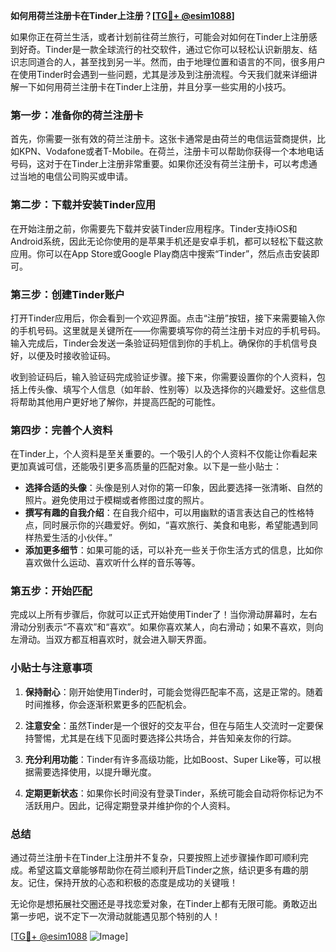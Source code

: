 **如何用荷兰注册卡在Tinder上注册？[[TG💪+ @esim1088](https://t.me/s/esim1088)]**

如果你正在荷兰生活，或者计划前往荷兰旅行，可能会对如何在Tinder上注册感到好奇。Tinder是一款全球流行的社交软件，通过它你可以轻松认识新朋友、结识志同道合的人，甚至找到另一半。然而，由于地理位置和语言的不同，很多用户在使用Tinder时会遇到一些问题，尤其是涉及到注册流程。今天我们就来详细讲解一下如何用荷兰注册卡在Tinder上注册，并且分享一些实用的小技巧。

### **第一步：准备你的荷兰注册卡**

首先，你需要一张有效的荷兰注册卡。这张卡通常是由荷兰的电信运营商提供，比如KPN、Vodafone或者T-Mobile。在荷兰，注册卡可以帮助你获得一个本地电话号码，这对于在Tinder上注册非常重要。如果你还没有荷兰注册卡，可以考虑通过当地的电信公司购买或申请。

### **第二步：下载并安装Tinder应用**

在开始注册之前，你需要先下载并安装Tinder应用程序。Tinder支持iOS和Android系统，因此无论你使用的是苹果手机还是安卓手机，都可以轻松下载这款应用。你可以在App Store或Google Play商店中搜索“Tinder”，然后点击安装即可。

### **第三步：创建Tinder账户**

打开Tinder应用后，你会看到一个欢迎界面。点击“注册”按钮，接下来需要输入你的手机号码。这里就是关键所在——你需要填写你的荷兰注册卡对应的手机号码。输入完成后，Tinder会发送一条验证码短信到你的手机上。确保你的手机信号良好，以便及时接收验证码。

收到验证码后，输入验证码完成验证步骤。接下来，你需要设置你的个人资料，包括上传头像、填写个人信息（如年龄、性别等）以及选择你的兴趣爱好。这些信息将帮助其他用户更好地了解你，并提高匹配的可能性。

### **第四步：完善个人资料**

在Tinder上，个人资料是至关重要的。一个吸引人的个人资料不仅能让你看起来更加真诚可信，还能吸引更多高质量的匹配对象。以下是一些小贴士：

- **选择合适的头像**：头像是别人对你的第一印象，因此要选择一张清晰、自然的照片。避免使用过于模糊或者修图过度的照片。
- **撰写有趣的自我介绍**：在自我介绍中，可以用幽默的语言表达自己的性格特点，同时展示你的兴趣爱好。例如，“喜欢旅行、美食和电影，希望能遇到同样热爱生活的小伙伴。”
- **添加更多细节**：如果可能的话，可以补充一些关于你生活方式的信息，比如你喜欢做什么运动、喜欢听什么样的音乐等等。

### **第五步：开始匹配**

完成以上所有步骤后，你就可以正式开始使用Tinder了！当你滑动屏幕时，左右滑动分别表示“不喜欢”和“喜欢”。如果你喜欢某人，向右滑动；如果不喜欢，则向左滑动。当双方都互相喜欢时，就会进入聊天界面。

### **小贴士与注意事项**

1. **保持耐心**：刚开始使用Tinder时，可能会觉得匹配率不高，这是正常的。随着时间推移，你会逐渐积累更多的匹配机会。
   
2. **注意安全**：虽然Tinder是一个很好的交友平台，但在与陌生人交流时一定要保持警惕，尤其是在线下见面时要选择公共场合，并告知亲友你的行踪。

3. **充分利用功能**：Tinder有许多高级功能，比如Boost、Super Like等，可以根据需要选择使用，以提升曝光度。

4. **定期更新状态**：如果你长时间没有登录Tinder，系统可能会自动将你标记为不活跃用户。因此，记得定期登录并维护你的个人资料。

### **总结**

通过荷兰注册卡在Tinder上注册并不复杂，只要按照上述步骤操作即可顺利完成。希望这篇文章能够帮助你在荷兰顺利开启Tinder之旅，结识更多有趣的朋友。记住，保持开放的心态和积极的态度是成功的关键哦！

无论你是想拓展社交圈还是寻找恋爱对象，在Tinder上都有无限可能。勇敢迈出第一步吧，说不定下一次滑动就能遇见那个特别的人！

[[TG💪+ @esim1088](https://t.me/s/esim1088) ![Image](https://i.postimg.cc/4NQfJmqS/Snipaste-2025-05-13-00-14-12.png)]